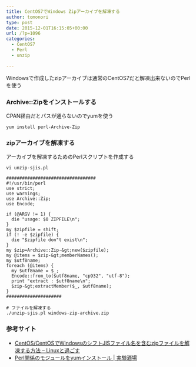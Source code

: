 ```yaml
---
title: CentOS7でWindows Zipアーカイブを解凍する
author: tomonori
type: post
date: 2015-12-01T16:15:05+00:00
url: /?p=1096
categories:
  - CentOS7
  - Perl
  - unzip

---
```

Windowsで作成したzipアーカイブは通常のCentOS7だと解凍出来ないのでPerlを使う

### Archive::Zipをインストールする

CPAN経由だとパスが通らないのでyumを使う

```:bash
yum install perl-Archive-Zip
```

### zipアーカイブを解凍する

アーカイブを解凍するためのPerlスクリプトを作成する

```:bash
vi unzip-sjis.pl

##################################
#!/usr/bin/perl
use strict;
use warnings;
use Archive::Zip;
use Encode;

if (@ARGV != 1) {
  die "usage: $0 ZIPFILE\n";
}
my $zipfile = shift;
if (! -e $zipfile) {
  die "$zipfile don"t exist\n";
} 
my $zip=Archive::Zip-&gt;new($zipfile);
my @items = $zip-&gt;memberNames();
my $utf8name;
foreach (@items) {
  my $utf8name = $_;
  Encode::from_to($utf8name, "cp932", "utf-8");
  print "extract : $utf8name\n";
  $zip-&gt;extractMember($_, $utf8name);
}
#####################

# ファイルを解凍する
./unzip-sjis.pl windows-zip-archive.zip
```

### 参考サイト

  * [CentOS/CentOSでWindowsのシフトJISファイル名を含むzipファイルを解凍する方法 &#8211; Linuxと過ごす](http://linux.just4fun.biz/CentOS/CentOS%E3%81%A7Windows%E3%81%AE%E3%82%B7%E3%83%95%E3%83%88JIS%E3%83%95%E3%82%A1%E3%82%A4%E3%83%AB%E5%90%8D%E3%82%92%E5%90%AB%E3%82%80zip%E3%83%95%E3%82%A1%E3%82%A4%E3%83%AB%E3%82%92%E8%A7%A3%E5%87%8D%E3%81%99%E3%82%8B%E6%96%B9%E6%B3%95.html)
  * [Perl関係のモジュールをyumインストール | 実験酒場](http://www.ohoclick.com/archives/44)